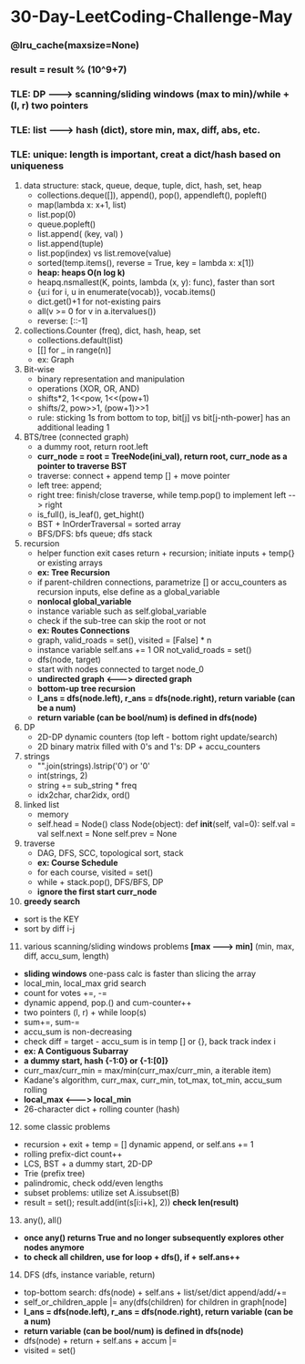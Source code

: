 # 30-Day-LeetCoding-Challenge-May
### @lru_cache(maxsize=None)
### result = result % (10^9+7)
### TLE: DP ---> scanning/sliding windows (max to min)/while + (l, r) two pointers
### TLE: list ---> hash (dict), store min, max, diff, abs, etc.
### TLE: unique: length is important, creat a dict/hash based on uniqueness
1. data structure: stack, queue, deque, tuple, dict, hash, set, heap
   * collections.deque([]), append(), pop(), appendleft(), popleft()
   * map(lambda x: x+1, list)
   * list.pop(0)
   * queue.popleft()
   * list.append( (key, val) )
   * list.append(tuple)
   * list.pop(index) vs list.remove(value)
   * sorted(temp.items(), reverse = True, key = lambda x: x[1])
   * **heap: heaps O(n log k)**
   * heapq.nsmallest(K, points, lambda (x, y): func), faster than sort
   * {u:i for i, u in enumerate(vocab)}, vocab.items()
   * dict.get()+1 for not-existing pairs
   * all(v >= 0 for v in a.itervalues())
   * reverse: [::-1]
2. collections.Counter (freq), dict, hash, heap, set 
   * collections.default(list)
   * [[] for _ in range(n)]
   * ex: Graph
3. Bit-wise
   * binary representation and manipulation
   * operations (XOR, OR, AND)
   * shifts*2, 1<<pow, 1<<(pow+1)
   * shifts/2, pow>>1, (pow+1)>>1
   * rule: sticking 1s from bottom to top, bit[j] vs bit[j-nth-power] has an additional leading 1
4. BTS/tree (connected graph)
   * a dummy root, return root.left
   * **curr_node = root = TreeNode(ini_val), return root, curr_node as a pointer to traverse BST**
   * traverse: connect + append temp [] + move pointer
   * left tree: append; 
   * right tree: finish/close traverse, while temp.pop() to implement left --> right
   * is_full(), is_leaf(), get_hight()
   * BST + InOrderTraversal = sorted array
   * BFS/DFS: bfs queue; dfs stack
5. recursion 
   * helper function exit cases return + recursion; initiate inputs + temp{} or existing arrays
   * **ex: Tree Recursion**
   * if parent-children connections, parametrize [] or accu_counters as recursion inputs, else define as a global_variable
   * **nonlocal global_variable**
   * instance variable such as self.global_variable
   * check if the sub-tree can skip the root or not
   * **ex: Routes Connections**
   * graph, valid_roads = set(), visited = [False] * n
   * instance variable self.ans += 1 OR not_valid_roads = set()
   * dfs(node, target)
   * start with nodes connected to target node_0
   * **undirected graph <---> directed graph**
   * **bottom-up tree recursion**
   * **l_ans = dfs(node.left), r_ans = dfs(node.right), return variable (can be a num)**
   * **return variable (can be bool/num) is defined in dfs(node)**
6. DP
   * 2D-DP dynamic counters (top left - bottom right update/search)
   * 2D binary matrix filled with 0's and 1's: DP + accu_counters
7. strings
   * "".join(strings).lstrip('0') or '0'
   * int(strings, 2)
   * string += sub_string * freq
   * idx2char, char2idx, ord()
8. linked list
   * memory
   * self.head = Node()
   class Node(object):
    def __init__(self, val=0):
        self.val = val
        self.next = None
        self.prev = None
9. traverse
   * DAG, DFS, SCC, topological sort, stack
   * **ex: Course Schedule**
   * for each course, visited = set()
   * while + stack.pop(), DFS/BFS, DP
   * **ignore the first start curr_node**
10. **greedy search**
   * sort is the KEY
   * sort by diff i-j
11. various scanning/sliding windows problems **[max ---> min]** (min, max, diff, accu_sum, length)
   * **sliding windows** one-pass calc is faster than slicing the array
   * local_min, local_max grid search
   * count for votes +=, -=
   * dynamic append, pop.() and cum-counter++
   * two pointers (l, r) + while loop(s)
   * sum+=, sum-=
   * accu_sum is non-decreasing
   * check diff = target - accu_sum is in temp [] or {}, back track index i
   * **ex: A Contiguous Subarray**
   * **a dummy start, hash {-1:0} or {-1:[0]}**
   * curr_max/curr_min = max/min(curr_max/curr_min, a iterable item)
   * Kadane's algorithm, curr_max, curr_min, tot_max, tot_min, accu_sum rolling
   * **local_max <---> local_min**
   * 26-character dict + rolling counter (hash)
12. some classic problems
   * recursion + exit + temp = [] dynamic append, or self.ans += 1
   * rolling prefix-dict count++
   * LCS, BST + a dummy start, 2D-DP
   * Trie (prefix tree)
   * palindromic, check odd/even lengths
   * subset problems: utilize set A.issubset(B)
   * result = set(); result.add(int(s[i:i+k], 2)) **check len(result)**
13. any(), all()
   * **once any() returns True and no longer subsequently explores other nodes anymore**
   * **to check all children, use for loop + dfs(), if + self.ans++**
14. DFS (dfs, instance variable, return)
   * top-bottom search: dfs(node) + self.ans + list/set/dict append/add/+=
   * self_or_children_apple |= any(dfs(children) for children in graph[node]
   * **l_ans = dfs(node.left), r_ans = dfs(node.right), return variable (can be a num)**
   * **return variable (can be bool/num) is defined in dfs(node)**
   * dfs(node) + return + self.ans + accum |=
   * visited = set()







